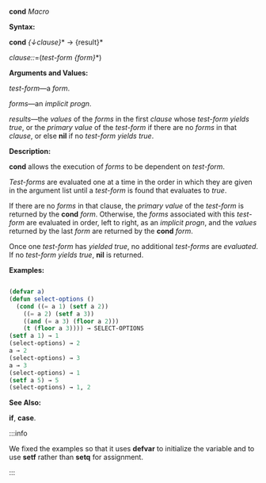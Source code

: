 **cond** *Macro* 



**Syntax:** 



**cond** *\{↓clause\}*\* → \{result\}\* 



*clause::*=(*test-form \{form\}*\*) 



**Arguments and Values:** 



*test-form*—a *form*. 



*forms*—an *implicit progn*. 



*results*—the *values* of the *forms* in the first *clause* whose *test-form yields true*, or the *primary value* of the *test-form* if there are no *forms* in that *clause*, or else **nil** if no *test-form yields true*. 



**Description:** 



**cond** allows the execution of *forms* to be dependent on *test-form*. 


*Test-forms* are evaluated one at a time in the order in which they are given in the argument list until a *test-form* is found that evaluates to *true*. 



If there are no *forms* in that clause, the *primary value* of the *test-form* is returned by the **cond** *form*. Otherwise, the *forms* associated with this *test-form* are evaluated in order, left to right, as an *implicit progn*, and the *values* returned by the last *form* are returned by the **cond** *form*. 



Once one *test-form* has *yielded true*, no additional *test-forms* are *evaluated*. If no *test-form yields true*, **nil** is returned. 



**Examples:**
```lisp

(defvar a)
(defun select-options () 
  (cond ((= a 1) (setf a 2)) 
	((= a 2) (setf a 3)) 
	((and (= a 3) (floor a 2))) 
	(t (floor a 3)))) → SELECT-OPTIONS 
(setf a 1) → 1 
(select-options) → 2 
a → 2 
(select-options) → 3 
a → 3 
(select-options) → 1 
(setf a 5) → 5 
(select-options) → 1, 2 

```
**See Also:** 



**if**, **case**. 



:::info

We fixed the examples so that it uses **defvar** to initialize
the variable and to use **setf** rather than **setq** for assignment. 

:::
